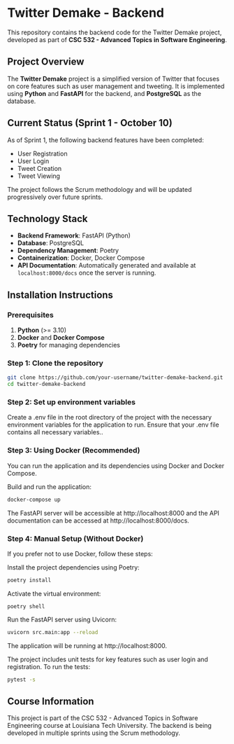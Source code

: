 # Twitter Demake - Backend

This repository contains the backend code for the Twitter Demake project, developed as part of **CSC 532 - Advanced Topics in Software Engineering**.

## Project Overview

The **Twitter Demake** project is a simplified version of Twitter that focuses on core features such as user management and tweeting. It is implemented using **Python** and **FastAPI** for the backend, and **PostgreSQL** as the database.

## Current Status (Sprint 1 - October 10)

As of Sprint 1, the following backend features have been completed:

- User Registration
- User Login
- Tweet Creation
- Tweet Viewing

The project follows the Scrum methodology and will be updated progressively over future sprints.

## Technology Stack

- **Backend Framework**: FastAPI (Python)
- **Database**: PostgreSQL
- **Dependency Management**: Poetry
- **Containerization**: Docker, Docker Compose
- **API Documentation**: Automatically generated and available at `localhost:8000/docs` once the server is running.

## Installation Instructions

### Prerequisites

1. **Python** (>= 3.10)
2. **Docker** and **Docker Compose**
3. **Poetry** for managing dependencies

### Step 1: Clone the repository

```bash
git clone https://github.com/your-username/twitter-demake-backend.git
cd twitter-demake-backend
```

### Step 2: Set up environment variables

Create a .env file in the root directory of the project with the necessary environment variables for the application to run.
Ensure that your .env file contains all necessary variables..

### Step 3: Using Docker (Recommended)

You can run the application and its dependencies using Docker and Docker Compose.

Build and run the application:

```bash
docker-compose up
```

The FastAPI server will be accessible at http://localhost:8000 and the API documentation can be accessed at http://localhost:8000/docs.

### Step 4: Manual Setup (Without Docker)

If you prefer not to use Docker, follow these steps:

Install the project dependencies using Poetry:

```bash
poetry install
```

Activate the virtual environment:

```
poetry shell
```

Run the FastAPI server using Uvicorn:

```bash
uvicorn src.main:app --reload
```

The application will be running at http://localhost:8000.

The project includes unit tests for key features such as user login and registration. To run the tests:

```bash
pytest -s
```

## Course Information

This project is part of the CSC 532 - Advanced Topics in Software Engineering course at Louisiana Tech University. The backend is being developed in multiple sprints using the Scrum methodology.

